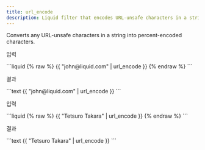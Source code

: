 ```yaml
---
title: url_encode
description: Liquid filter that encodes URL-unsafe characters in a string.
---
```


Converts any URL-unsafe characters in a string into percent-encoded characters.

<p class="code-label">입력</p>
```liquid
{% raw %}
{{ "john@liquid.com" | url_encode }}
{% endraw %}
```

<p class="code-label">결과</p>
```text
{{ "john@liquid.com" | url_encode }}
```

<p class="code-label">입력</p>
```liquid
{% raw %}
{{ "Tetsuro Takara" | url_encode }}
{% endraw %}
```

<p class="code-label">결과</p>
```text
{{ "Tetsuro Takara" | url_encode }}
```
